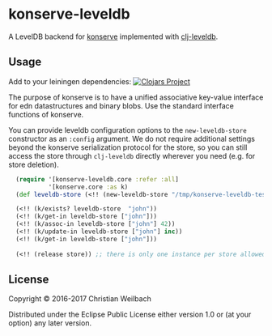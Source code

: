 # konserve-leveldb

A LevelDB backend for [konserve](https://github.com/replikativ/konserve) implemented with [clj-leveldb](https://github.com/Factual/clj-leveldb). 

## Usage

Add to your leiningen dependencies:
[![Clojars Project](http://clojars.org/io.replikativ/konserve-leveldb/latest-version.svg)](http://clojars.org/io.replikativ/konserve-leveldb)

The purpose of konserve is to have a unified associative key-value interface for
edn datastructures and binary blobs. Use the standard interface functions of konserve.

You can provide leveldb configuration options to the `new-leveldb-store`
constructor as an `:config` argument. We do not require additional settings
beyond the konserve serialization protocol for the store, so you can still
access the store through `clj-leveldb` directly wherever you need (e.g. for
store deletion).

~~~clojure
  (require '[konserve-leveldb.core :refer :all]
           '[konserve.core :as k)
  (def leveldb-store (<!! (new-leveldb-store "/tmp/konserve-leveldb-test")))

  (<!! (k/exists? leveldb-store  "john"))
  (<!! (k/get-in leveldb-store ["john"]))
  (<!! (k/assoc-in leveldb-store ["john"] 42))
  (<!! (k/update-in leveldb-store ["john"] inc))
  (<!! (k/get-in leveldb-store ["john"]))
  
  (<!! (release store)) ;; there is only one instance per store allowed at a time
~~~



## License

Copyright © 2016-2017 Christian Weilbach

Distributed under the Eclipse Public License either version 1.0 or (at
your option) any later version.
